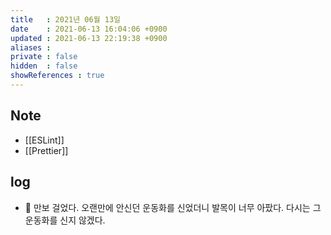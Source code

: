 ```yaml
---
title   : 2021년 06월 13일
date    : 2021-06-13 16:04:06 +0900
updated : 2021-06-13 22:19:38 +0900
aliases : 
private : false
hidden  : false
showReferences : true
---
```

## Note
- [[ESLint]]
- [[Prettier]]

## log
- 🚶 만보 걸었다. 오랜만에 안신던 운동화를 신었더니 발목이 너무 아팠다. 다시는 그 운동화를 신지 않겠다. 
